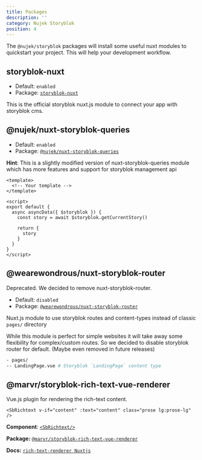```yaml
---
title: Packages
description: ''
category: Nujek Storyblok
position: 4
---
```


The `@nujek/storyblok` packages will install some useful nuxt modules to quickstart your project. This will help your development workflow.

## storyblok-nuxt

* Default: `enabled`
* Package: [`storyblok-nuxt`](https://github.com/storyblok/storyblok-nuxt)


This is the official storyblok nuxt.js module to connect your app with storyblok cms.

## @nujek/nuxt-storyblok-queries

* Default: `enabled`
* Package: [`@nujek/nuxt-storyblok-queries`](https://github.com/regenrek/nuxt-storyblok-queries)

**Hint**: This is a slightly modified version of nuxt-storyblok-queries module which has more features and support for storyblok management api

```vue[pages/LandingPage.js]
<template>
  <!-- Your template -->
</template>

<script>
export default {
  async asyncData({ $storyblok }) {
    const story = await $storyblok.getCurrentStory()

    return {
      story
    }
  }
}
</script>
```

## @wearewondrous/nuxt-storyblok-router

<alert type="warning">
Deprecated. We decided to remove nuxt-storyblok-router.
</alert>


* Default: `disabled`
* Package: [`@wearewondrous/nuxt-storyblok-router`](https://github.com/wearewondrous/nuxt-storyblok-router)

Nuxt.js module to use storyblok routes and content-types instead of classic `pages/` directory

<alert>
While this module is perfect for simple websites it will
take away some flexibility for complex/custom routes. So we decided to disable storyblok router for default. (Maybe even removed in future releases)
</alert>

```bash
- pages/
-- LandingPage.vue # Storyblok `LandingPage` content type
```

## @marvr/storyblok-rich-text-vue-renderer

Vue.js plugin for rendering the rich-text content.

```vue
<SbRichtext v-if="content" :text="content" class="prose lg:prose-lg" />
```

**Component**: [`<SbRichtext/>`](/nujek-ui/components)

**Package:** [`@marvr/storyblok-rich-text-vue-renderer`](https://github.com/MarvinRudolph/storyblok-rich-text-renderer/tree/master/packages/storyblok-rich-text-vue-renderer)

**Docs:** [`rich-text-renderer Nuxtjs`](https://storyblok-rich-text-renderer.netlify.app/vue-plugin/usage/#with-nuxt-js)

